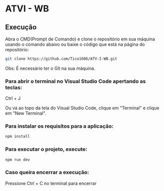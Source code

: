 # ATVI - WB

## Execução

Abra o CMD(Prompt de Comando) e clone o repositório em sua máquina usando o comando abaixo ou baixe o código que está na página do repositório:

``` bash
git clone https://github.com/Tico1606/ATV-I-WB.git
```

Obs: É necessário ter o Git na sua máquina.

### Para abrir o terminal no Visual Studio Code apertando as teclas:

Ctrl + J

Ou vá ao topo da tela do Visual Studio Code, clique em "Terminal" e clique em "New Terminal".

### Para instalar os requisítos para a aplicação:

```bash
npm install
```

### Para executar o projeto, execute:

```bash
npm run dev
```

### Caso queira encerrar a execução:

Pressione Ctrl + C no terminal para encerrar

